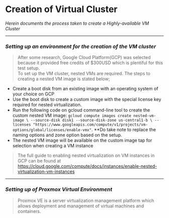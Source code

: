 # **Creation of Virtual Cluster**
*Herein documents the process taken to create a Highly-available VM Cluster*
***
### *Setting up an environment for the creation of the VM cluster*
>After some research, Google Cloud Platform(GCP) was selected because it provided free credits of $300USD which is plentiful for this test setup.  
To set up the VM cluster, nested VMs are required. The steps to creating a nested VM image is stated below;
- Create a boot disk from an existing image with an operating system of your choice on GCP
- Use the boot disk to create a custom image with the special license key required for nested virtualization.
- Run the following code on gcloud command-line tool to create the custom nested VM image: `gcloud compute images create nested-vm-image \
  --source-disk disk1 --source-disk-zone us-central1-b \
  --licenses "https://www.googleapis.com/compute/v1/projects/vm-options/global/licenses/enable-vmx"`. **Do take note to replace the naming options and zone option based on the setup.   
- The nested VM image will be available on the custom image tap for selection when creating a VM instance  
>
>The full guide to enabling nested virtualization on VM instances in GCP can be found at https://cloud.google.com/compute/docs/instances/enable-nested-virtualization-vm-instances
>
***
### *Setting up of Proxmox Virtual Environment*
>Proxmox VE is a server virtualization management platform which allows deployment and management of virtual machines and containers.
